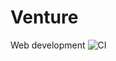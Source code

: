 # Venture
Web development
![CI](https://github.com/venturedestination/Venture/workflows/CI/badge.svg)
